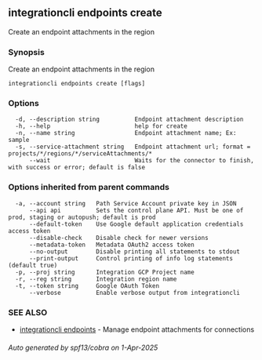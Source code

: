 ## integrationcli endpoints create

Create an endpoint attachments in the region

### Synopsis

Create an endpoint attachments in the region

```
integrationcli endpoints create [flags]
```

### Options

```
  -d, --description string          Endpoint attachment description
  -h, --help                        help for create
  -n, --name string                 Endpoint attachment name; Ex: sample
  -s, --service-attachment string   Endpoint attachment url; format = projects/*/regions/*/serviceAttachments/*
      --wait                        Waits for the connector to finish, with success or error; default is false
```

### Options inherited from parent commands

```
  -a, --account string   Path Service Account private key in JSON
      --api api          Sets the control plane API. Must be one of prod, staging or autopush; default is prod
      --default-token    Use Google default application credentials access token
      --disable-check    Disable check for newer versions
      --metadata-token   Metadata OAuth2 access token
      --no-output        Disable printing all statements to stdout
      --print-output     Control printing of info log statements (default true)
  -p, --proj string      Integration GCP Project name
  -r, --reg string       Integration region name
  -t, --token string     Google OAuth Token
      --verbose          Enable verbose output from integrationcli
```

### SEE ALSO

* [integrationcli endpoints](integrationcli_endpoints.md)	 - Manage endpoint attachments for connections

###### Auto generated by spf13/cobra on 1-Apr-2025
